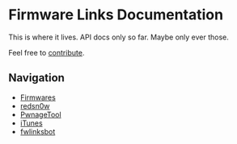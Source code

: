 Firmware Links Documentation
============================

This is where it lives. API docs only so far. Maybe only ever those.

Feel free to [contribute](http://github.com/cj123/fwlinks-doc).

## Navigation

* [Firmwares](Firmwares.md)
* [redsn0w](redsn0w.md)
* [PwnageTool](PwnageTool.md)
* [iTunes](iTunes.md)
* [fwlinksbot](fwlinksbot.md)
